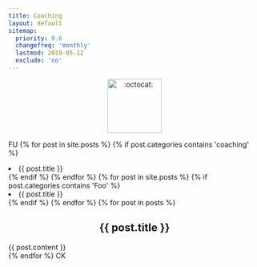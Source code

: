 ```yaml
---
title: Coaching
layout: default
sitemap:
  priority: 0.6
  changefreq: 'monthly'
  lastmod: 2019-05-12
  exclude: 'no'
---
```


<p align="center">
       <img class="emoji" title=":octocat:" alt=":octocat:" src="https://octodex.github.com/images/agendacat.png" height="108" width="108">
     </p>
 
FU
{% for post in site.posts %}
  {% if post.categories contains 'coaching' %}
  <li>{{ post.title }}</li>
  {% endif %}
{% endfor %}
{% for post in site.posts %}
  {% if post.categories contains 'Foo' %}
  <li>{{ post.title }}</li>
  {% endif %}
{% endfor %}
{% for post in posts %}
  <article>
    <h2 align = "center">
        {{ post.title }}
    </h2>
    {{ post.content }}
  </article>
{% endfor %}
CK
